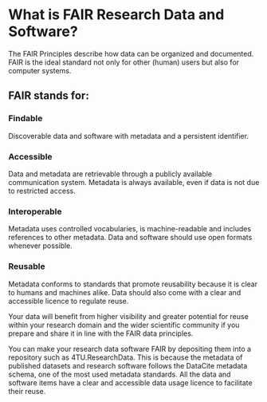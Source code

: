 # What is FAIR Research Data and Software?

The FAIR Principles describe how data can be organized and documented. FAIR is the ideal standard not only for other (human) users but also for computer systems. 

## FAIR stands for:

### Findable
Discoverable data and software with metadata and a persistent identifier. 

### Accessible
Data and metadata are retrievable through a publicly available communication system.
Metadata is always available, even if data is not due to restricted access.

### Interoperable
Metadata uses controlled vocabularies, is machine-readable and includes references to other metadata. 
Data and software should use open formats whenever possible.

### Reusable 
Metadata conforms to standards that promote reusability because it is clear to humans and machines alike. 
Data should also come with a clear and accessible licence to regulate reuse.

Your data will benefit from higher visibility and greater potential for reuse within your research domain and the wider scientific community if you prepare and share it in line with the FAIR data principles. 

You can make your research data software FAIR  by depositing them into a repository such as 4TU.ResearchData. This is because the metadata of published datasets and research software follows the DataCite metadata schema, one of the most used metadata standards. All the data and software items have a clear and accessible data usage licence to facilitate their reuse.

